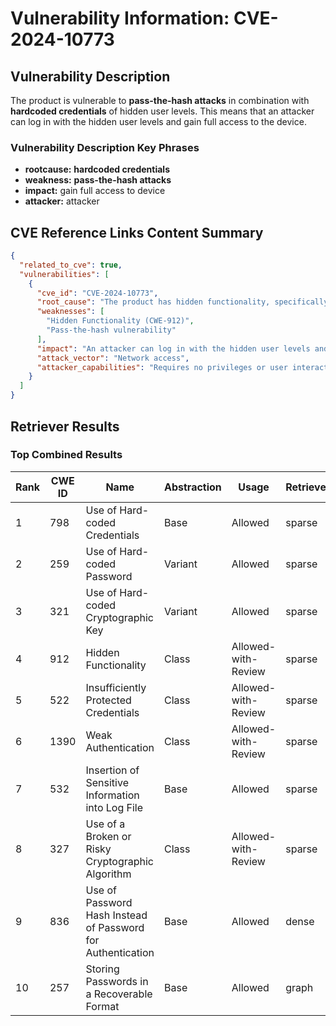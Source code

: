# Vulnerability Information: CVE-2024-10773

## Vulnerability Description
The product is vulnerable to **pass-the-hash attacks** in combination with **hardcoded credentials** of hidden user levels. This means that an attacker can log in with the hidden user levels and gain full access to the device.

### Vulnerability Description Key Phrases
- **rootcause:** **hardcoded credentials**
- **weakness:** **pass-the-hash attacks**
- **impact:** gain full access to device
- **attacker:** attacker

## CVE Reference Links Content Summary
```json
{
  "related_to_cve": true,
  "vulnerabilities": [
    {
      "cve_id": "CVE-2024-10773",
      "root_cause": "The product has hidden functionality, specifically hardcoded credentials for hidden user levels.",
      "weaknesses": [
        "Hidden Functionality (CWE-912)",
        "Pass-the-hash vulnerability"
      ],
      "impact": "An attacker can log in with the hidden user levels and gain full access to the device.",
      "attack_vector": "Network access",
      "attacker_capabilities": "Requires no privileges or user interaction but high attack complexity."
    }
  ]
}
```

## Retriever Results

### Top Combined Results

| Rank | CWE ID | Name | Abstraction | Usage  | Retrievers | Individual Scores |
|------|--------|------|-------------|-------|------------|-------------------|
| 1 | 798 | Use of Hard-coded Credentials | Base | Allowed | sparse | 0.323 |
| 2 | 259 | Use of Hard-coded Password | Variant | Allowed | sparse | 0.316 |
| 3 | 321 | Use of Hard-coded Cryptographic Key | Variant | Allowed | sparse | 0.316 |
| 4 | 912 | Hidden Functionality | Class | Allowed-with-Review | sparse | 0.302 |
| 5 | 522 | Insufficiently Protected Credentials | Class | Allowed-with-Review | sparse | 0.267 |
| 6 | 1390 | Weak Authentication | Class | Allowed-with-Review | sparse | 0.266 |
| 7 | 532 | Insertion of Sensitive Information into Log File | Base | Allowed | sparse | 0.263 |
| 8 | 327 | Use of a Broken or Risky Cryptographic Algorithm | Class | Allowed-with-Review | sparse | 0.262 |
| 9 | 836 | Use of Password Hash Instead of Password for Authentication | Base | Allowed | dense | 0.637 |
| 10 | 257 | Storing Passwords in a Recoverable Format | Base | Allowed | graph | 0.002 |


